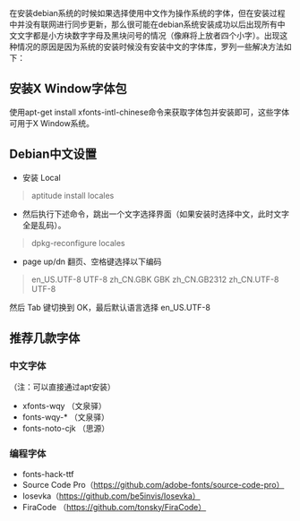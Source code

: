 在安装debian系统的时候如果选择使用中文作为操作系统的字体，但在安装过程中并没有联网进行同步更新，那么很可能在debian系统安装成功以后出现所有中文文字都是小方块数字字母及黑块问号的情况（像麻将上放者四个小字）。出现这种情况的原因是因为系统的安装时候没有安装中文的字体库，罗列一些解决方法如下：

## 安装X Window字体包
使用apt-get install xfonts-intl-chinese命令来获取字体包并安装即可，这些字体可用于X Window系统。
## Debian中文设置
- 安装 Local
> aptitude install locales

- 然后执行下述命令，跳出一个文字选择界面（如果安装时选择中文，此时文字全是乱码）。
> dpkg-reconfigure locales

- page up/dn 翻页、空格键选择以下编码
> en_US.UTF-8 UTF-8
zh_CN.GBK GBK
zh_CN.GB2312
zh_CN.UTF-8 UTF-8

然后 Tab 键切换到 OK，最后默认语言选择 en_US.UTF-8

## 推荐几款字体
### 中文字体
（注：可以直接通过apt安装）
- xfonts-wqy （文泉驿）
- fonts-wqy-* （文泉驿）
- fonts-noto-cjk （思源）
### 编程字体
- fonts-hack-ttf 
- Source Code Pro（https://github.com/adobe-fonts/source-code-pro）
- Iosevka（https://github.com/be5invis/Iosevka）
- FiraCode （https://github.com/tonsky/FiraCode）